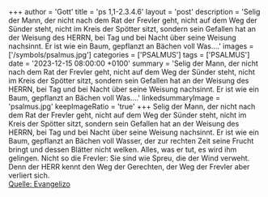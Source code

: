 +++
author = 'Gott'
title = 'ps 1,1-2.3.4.6'
layout = 'post'
description = 'Selig der Mann, der nicht nach dem Rat der Frevler geht, nicht auf dem Weg der Sünder steht, nicht im Kreis der Spötter sitzt, sondern sein Gefallen hat an der Weisung des HERRN, bei Tag und bei Nacht über seine Weisung nachsinnt. Er ist wie ein Baum, gepflanzt an Bächen voll Was....'
images = ['/symbols/psalmus.jpg']
categories = ['PSALMUS']
tags = ['PSALMUS']
date = '2023-12-15 08:00:00 +0100'
summary = 'Selig der Mann, der nicht nach dem Rat der Frevler geht, nicht auf dem Weg der Sünder steht, nicht im Kreis der Spötter sitzt, sondern sein Gefallen hat an der Weisung des HERRN, bei Tag und bei Nacht über seine Weisung nachsinnt. Er ist wie ein Baum, gepflanzt an Bächen voll Was....'
linkedsummaryImage = 'psalmus.jpg'
keepImageRatio = 'true'
+++
Selig der Mann, der nicht nach dem Rat der Frevler geht, nicht auf dem Weg der Sünder steht, nicht im Kreis der Spötter sitzt,
sondern sein Gefallen hat an der Weisung des HERRN, bei Tag und bei Nacht über seine Weisung nachsinnt.
Er ist wie ein Baum, gepflanzt an Bächen voll Wasser, der zur rechten Zeit seine Frucht bringt und dessen Blätter nicht welken.<!--more--> Alles, was er tut, es wird ihm gelingen.
Nicht so die Frevler: Sie sind wie Spreu, die der Wind verweht.
Denn der HERR kennt den Weg der Gerechten, der Weg der Frevler aber verliert sich.<br> [Quelle: Evangelizo](https://evangeliumtagfuertag.org/DE/gospel)
